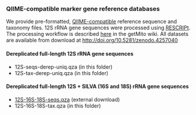 ### QIIME-compatible marker gene reference databases
We provide pre-formatted, [QIIME-compatible](https://docs.qiime2.org/2020.6/data-resources/) reference sequence and taxonomy files. 
12S rRNA gene sequences were processed using [RESCRIPt](https://github.com/bokulich-lab/RESCRIPt). 
The processing workflow is described [here](https://github.com/shenjean/mitohelper/wiki/8.-Creating-QIIME-compatible-reference-databases) in the getMito wiki.
All datasets are available from download at http://doi.org/10.5281/zenodo.4257040

#### Dereplicated full-length 12S rRNA gene sequences
- 12S-seqs-derep-uniq.qza (in this folder)
- 12S-tax-derep-uniq.qza (in this folder)

#### Dereplicated full-length 12S + SILVA (16S and 18S) rRNA gene sequences
- [12S-16S-18S-seqs.qza](http://doi.org/10.5281/zenodo.4257040) (external download)
- 12S-16S-18S-tax.qza (in this folder)

